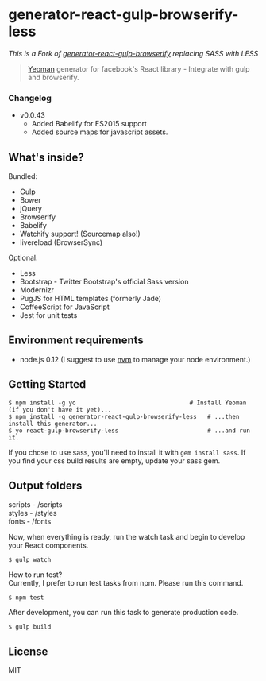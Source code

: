 # generator-react-gulp-browserify-less
_This is a Fork of [generator-react-gulp-browserify](https://github.com/randylien/generator-react-gulp-browserify) replacing SASS with LESS_
> [Yeoman](http://yeoman.io) generator for facebook's React library - Integrate with gulp and browserify.


### Changelog

* v0.0.43
  - Added Babelify for ES2015 support
  - Added source maps for javascript assets.



## What's inside?

Bundled:

* Gulp
* Bower
* jQuery
* Browserify
* Babelify
* Watchify support! (Sourcemap also!)
* livereload (BrowserSync)

Optional:

* Less
* Bootstrap - Twitter Bootstrap's official Sass version
* Modernizr
* PugJS for HTML templates (formerly Jade)
* CoffeeScript for JavaScript
* Jest for unit tests

## Environment requirements

* node.js 0.12 (I suggest to use [nvm](https://github.com/creationix/nvm) to manage your node environment.)


## Getting Started

```
$ npm install -g yo                                # Install Yeoman (if you don't have it yet)...
$ npm install -g generator-react-gulp-browserify-less   # ...then install this generator...
$ yo react-gulp-browserify-less                         # ...and run it.
```

If you chose to use sass, you'll need to install it with `gem install sass`.
If you find your css build results are empty, update your sass gem.

## Output folders

scripts - /scripts  
styles - /styles  
fonts - /fonts  


Now, when everything is ready, run the watch task and begin to develop your React components.

```
$ gulp watch
```

How to run test?  
Currently, I prefer to run test tasks from npm. Please run this command.
```
$ npm test
```

After development, you can run this task to generate production code.
```
$ gulp build
```

## License

MIT
